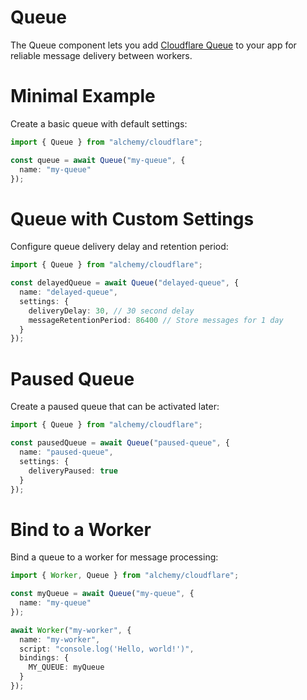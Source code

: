 # Queue

The Queue component lets you add [Cloudflare Queue](https://developers.cloudflare.com/queues/) to your app for reliable message delivery between workers.

# Minimal Example

Create a basic queue with default settings:

```ts
import { Queue } from "alchemy/cloudflare";

const queue = await Queue("my-queue", {
  name: "my-queue"
});
```

# Queue with Custom Settings

Configure queue delivery delay and retention period:

```ts
import { Queue } from "alchemy/cloudflare";

const delayedQueue = await Queue("delayed-queue", {
  name: "delayed-queue",
  settings: {
    deliveryDelay: 30, // 30 second delay
    messageRetentionPeriod: 86400 // Store messages for 1 day
  }
});
```

# Paused Queue

Create a paused queue that can be activated later:

```ts
import { Queue } from "alchemy/cloudflare";

const pausedQueue = await Queue("paused-queue", {
  name: "paused-queue", 
  settings: {
    deliveryPaused: true
  }
});
```

# Bind to a Worker

Bind a queue to a worker for message processing:

```ts
import { Worker, Queue } from "alchemy/cloudflare";

const myQueue = await Queue("my-queue", {
  name: "my-queue"
});

await Worker("my-worker", {
  name: "my-worker",
  script: "console.log('Hello, world!')",
  bindings: {
    MY_QUEUE: myQueue
  }
});
```